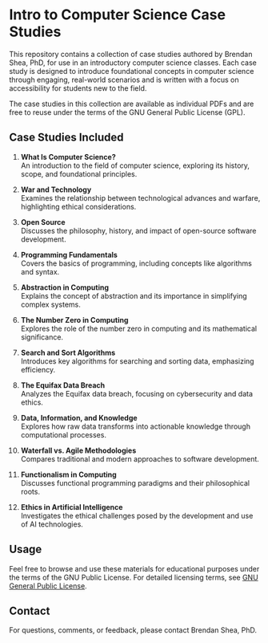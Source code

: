 # Intro to Computer Science Case Studies

This repository contains a collection of case studies authored by Brendan Shea, PhD, for use in an introductory computer science classes. Each case study is designed to introduce foundational concepts in computer science through engaging, real-world scenarios and is written with a focus on accessibility for students new to the field. 

The case studies in this collection are available as individual PDFs and are free to reuse under the terms of the GNU General Public License (GPL).

## Case Studies Included

1. **What Is Computer Science?**  
   An introduction to the field of computer science, exploring its history, scope, and foundational principles.

2. **War and Technology**  
   Examines the relationship between technological advances and warfare, highlighting ethical considerations.

3. **Open Source**  
   Discusses the philosophy, history, and impact of open-source software development.

4. **Programming Fundamentals**  
   Covers the basics of programming, including concepts like algorithms and syntax.

5. **Abstraction in Computing**  
   Explains the concept of abstraction and its importance in simplifying complex systems.

6. **The Number Zero in Computing**  
   Explores the role of the number zero in computing and its mathematical significance.

7. **Search and Sort Algorithms**  
   Introduces key algorithms for searching and sorting data, emphasizing efficiency.

8. **The Equifax Data Breach**  
   Analyzes the Equifax data breach, focusing on cybersecurity and data ethics.

9. **Data, Information, and Knowledge**  
   Explores how raw data transforms into actionable knowledge through computational processes.

10. **Waterfall vs. Agile Methodologies**  
    Compares traditional and modern approaches to software development.

11. **Functionalism in Computing**  
    Discusses functional programming paradigms and their philosophical roots.

12. **Ethics in Artificial Intelligence**  
    Investigates the ethical challenges posed by the development and use of AI technologies.

## Usage

Feel free to browse and use these materials for educational purposes under the terms of the GNU Public License. For detailed licensing terms, see [GNU General Public License](https://www.gnu.org/licenses/gpl-3.0.en.html).

## Contact

For questions, comments, or feedback, please contact Brendan Shea, PhD.

